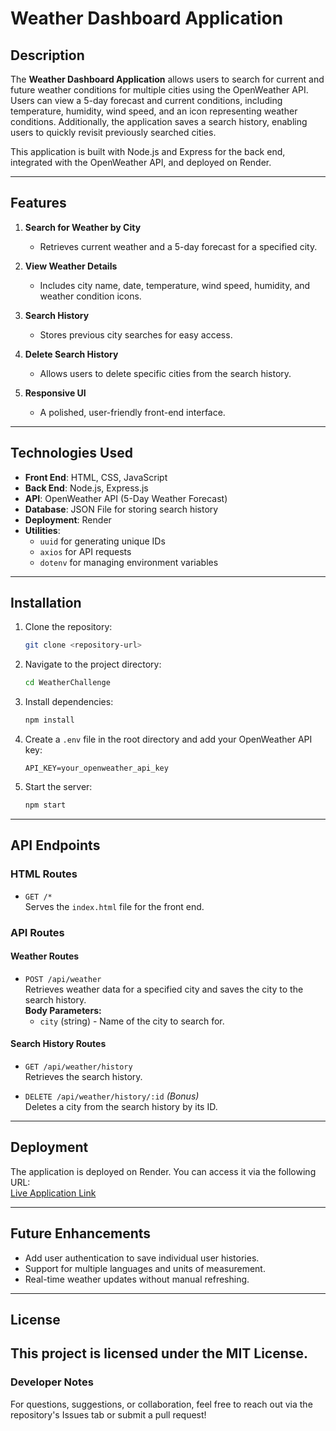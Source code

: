 # Weather Dashboard Application

## Description

The **Weather Dashboard Application** allows users to search for current and future weather conditions for multiple cities using the OpenWeather API. Users can view a 5-day forecast and current conditions, including temperature, humidity, wind speed, and an icon representing weather conditions. Additionally, the application saves a search history, enabling users to quickly revisit previously searched cities.

This application is built with Node.js and Express for the back end, integrated with the OpenWeather API, and deployed on Render.

---

## Features

1. **Search for Weather by City**  
   - Retrieves current weather and a 5-day forecast for a specified city.  

2. **View Weather Details**  
   - Includes city name, date, temperature, wind speed, humidity, and weather condition icons.  

3. **Search History**  
   - Stores previous city searches for easy access.  

4. **Delete Search History**  
   - Allows users to delete specific cities from the search history.

5. **Responsive UI**  
   - A polished, user-friendly front-end interface.

---

## Technologies Used

- **Front End**: HTML, CSS, JavaScript  
- **Back End**: Node.js, Express.js  
- **API**: OpenWeather API (5-Day Weather Forecast)  
- **Database**: JSON File for storing search history  
- **Deployment**: Render  
- **Utilities**:  
  - `uuid` for generating unique IDs  
  - `axios` for API requests  
  - `dotenv` for managing environment variables  

---

## Installation

1. Clone the repository:
   ```bash
   git clone <repository-url>
   ```
2. Navigate to the project directory:
   ```bash
   cd WeatherChallenge
   ```
3. Install dependencies:
   ```bash
   npm install
   ```
4. Create a `.env` file in the root directory and add your OpenWeather API key:
   ```env
   API_KEY=your_openweather_api_key
   ```
5. Start the server:
   ```bash
   npm start
   ```

---

## API Endpoints

### **HTML Routes**
- `GET /*`  
  Serves the `index.html` file for the front end.

### **API Routes**

#### **Weather Routes**
- `POST /api/weather`  
  Retrieves weather data for a specified city and saves the city to the search history.  
  **Body Parameters:**  
  - `city` (string) - Name of the city to search for.

#### **Search History Routes**
- `GET /api/weather/history`  
  Retrieves the search history.

- `DELETE /api/weather/history/:id` *(Bonus)*  
  Deletes a city from the search history by its ID.

---

## Deployment

The application is deployed on Render. You can access it via the following URL:  
[Live Application Link](https://your-deployment-url)

---


## Future Enhancements

- Add user authentication to save individual user histories.
- Support for multiple languages and units of measurement.
- Real-time weather updates without manual refreshing.

---

## License

This project is licensed under the MIT License. 
---

### Developer Notes

For questions, suggestions, or collaboration, feel free to reach out via the repository's Issues tab or submit a pull request!